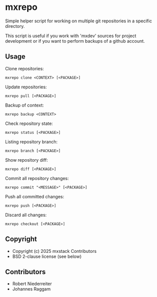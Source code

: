 # mxrepo

Simple helper script for working on multiple git repositories in a specific
directory.

This script is useful if you work with 'mxdev' sources for project
development or if you want to perform backups of a github account.

## Usage

Clone repositories:

```shell
mxrepo clone <CONTEXT> [<PACKAGE>]
```

Update repositories:

```shell
mxrepo pull [<PACKAGE>]
```

Backup of context:

```shell
mxrepo backup <CONTEXT>
```

Check repository state:

```shell
mxrepo status [<PACKAGE>]
```

Listing repository branch:

```shell
mxrepo branch [<PACKAGE>]
```

Show repository diff:

```shell
mxrepo diff [<PACKAGE>]
```

Commit all repository changes:

```shell
mxrepo commit "<MESSAGE>" [<PACKAGE>]
```

Push all committed changes:

```shell
mxrepo push [<PACKAGE>]
```

Discard all changes:

```shell
mxrepo checkout [<PACKAGE>]
```

## Copyright

- Copyright (c) 2025 mxstack Contributors
- BSD 2-clause license (see below)

## Contributors

- Robert Niederreiter
- Johannes Raggam
